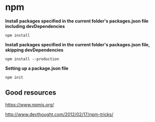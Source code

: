 # npm

**Install packages specified in the current folder's packages.json file**
**including devDependencies**

    npm install

**Install packages specified in the current folder's packages.json file,**
**skipping devDependencies**

    npm install --production

**Setting up a package.json file**

    npm init

## Good resources

<https://www.npmjs.org/>

<http://www.devthought.com/2012/02/17/npm-tricks/>
